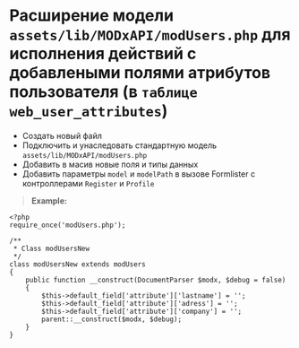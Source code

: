 # Расширение модели `assets/lib/MODxAPI/modUsers.php` для исполнения действий с добавлеными полями атрибутов пользователя (в `таблице web_user_attributes`)

* Создать новый файл
* Подключить и унаследовать стандартную модель `assets/lib/MODxAPI/modUsers.php`
* Добавить в масив новые поля и типы данных
* Добавить параметры `model` и `modelPath` в вызове Formlister с контроллерами `Register` и `Profile`

>**Example:**
```
<?php
require_once('modUsers.php');

/**
 * Class modUsersNew
 */
class modUsersNew extends modUsers
{
    public function __construct(DocumentParser $modx, $debug = false)
    {
        $this->default_field['attribute']['lastname'] = '';
        $this->default_field['attribute']['adress'] = '';
        $this->default_field['attribute']['company'] = '';
        parent::__construct($modx, $debug);
    }
}
```
